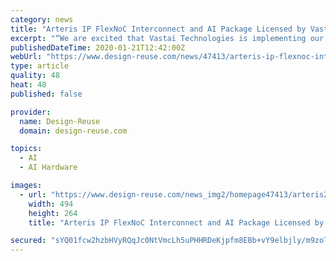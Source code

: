 ```yaml
---
category: news
title: "Arteris IP FlexNoC Interconnect and AI Package Licensed by Vastai Technologies for Artificial Intelligence Chips"
excerpt: "“We are excited that Vastai Technologies is implementing our NoC IP as the dataflow backbone of their AI chips,” said K. Charles Janac, President and CEO of Arteris IP. “Arteris IP is the only IP company continually providing unique interconnect technologies that accelerate the development of these types of complex machine learning and ..."
publishedDateTime: 2020-01-21T12:42:00Z
webUrl: "https://www.design-reuse.com/news/47413/arteris-ip-flexnoc-interconnect-ai-package-vastai-artificial-intelligence.html"
type: article
quality: 48
heat: 48
published: false

provider:
  name: Design-Reuse
  domain: design-reuse.com

topics:
  - AI
  - AI Hardware

images:
  - url: "https://www.design-reuse.com/news_img2/homepage47413/arteris2.jpg"
    width: 494
    height: 264
    title: "Arteris IP FlexNoC Interconnect and AI Package Licensed by Vastai Technologies for Artificial Intelligence Chips"

secured: "sYQ01fcw2hzbHVyRQqJc0NtVmcLh5uPHHRDeKjpfm8EBb+vY9elbjly/m9zoTWPOxs9F9LJASgQkbMBcadu4H5UwfbP3hK9nRun7Jp8QOAUzrg5lxCtUOCR6SV9P1dkumGbv85O2N373/akFe5wrGLNi9qYp/XNg4/E4CmgLeAhavzNhIqp5BJnmzpYplwcvllwTTTzjH+nnFJkwNINAR9hr7VuQjL8sSxnAFezykJ6bzPCdKopqZvKkI70QuiFXMOwiRxXpSZialfMmnVqeXHl2r1QtdiYlbmwkvYmgx5zalMPU2luNT3ML1Qo49dSbwLOJvEvDt62aXH5pl90UGurEgdzRCwtJPHQTEKqeiMRcnURZ1/k3wmdswmXKCINLfJuzSRkSiEZlwNK/m4DhEcQEmxReFHCCt8DIulEswWrl7KAkHII/K9rjTW3tFjnwiHaiQ8xZiQZZAfqFA0XjmQ==;54bYz2yisOqC2qMDhrTACQ=="
---
```


